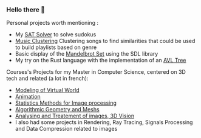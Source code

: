 ### Hello there 👋

<!--
**MatheoDumont/MatheoDumont** is a ✨ _special_ ✨ repository because its `README.md` (this file) appears on your GitHub profile.

Here are some ideas to get you started:

- 🔭 I’m currently working on ...
- 🌱 I’m currently learning ...
- 👯 I’m looking to collaborate on ...
- 🤔 I’m looking for help with ...
- 💬 Ask me about ...
- 📫 How to reach me: ...
- 😄 Pronouns: ...
- ⚡ Fun fact: ...
-->

Personal projects worth mentioning :
- My [SAT Solver](https://github.com/MatheoDumont/sudoku-with-sat-solver/) to solve sudokus
- [Music Clustering](https://github.com/MatheoDumont/music_clustering) Clustering songs to find similarities that could be used to build  playlists based on genre
- Basic display of the [Mandelbrot Set](https://github.com/MatheoDumont/mandelbrot_set) using the SDL library
- My try on the Rust language with the implementation of an [AVL Tree](https://github.com/MatheoDumont/rust-avl-tree)

Courses's Projects for my Master in Computer Science, centered on 3D tech and related (a lot in french):
- [Modeling of Virtual World](https://github.com/MatheoDumont/MMV_tps)
- [Animation](https://github.com/MatheoDumont/AnimaPerso)
- [Statistics Methods for Image processing](https://github.com/MatheoDumont/ImStat)
- [Algorithmic Geometry and Meshs](https://github.com/MatheoDumont/GAM)
- [Analysing and Treatement of images, 3D Vision](https://github.com/MatheoDumont/ATIV_tps)
- I also had some projects in Rendering, Ray Tracing, Signals Processing and Data Compression related to images
